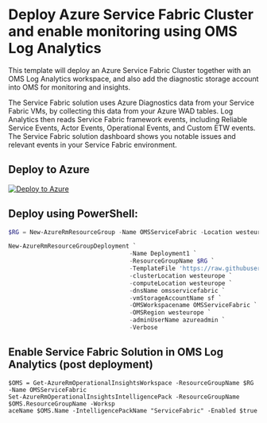 # Deploy Azure Service Fabric Cluster and enable monitoring using OMS Log Analytics
This template will deploy an Azure Service Fabric Cluster together with an OMS Log Analytics workspace, and also add the diagnostic storage account into OMS for monitoring and insights. 

The Service Fabric solution uses Azure Diagnostics data from your Service Fabric VMs, by collecting this data from your Azure WAD tables. 
Log Analytics then reads Service Fabric framework events, including Reliable Service Events, Actor Events, Operational Events, and Custom ETW events. 
The Service Fabric solution dashboard shows you notable issues and relevant events in your Service Fabric environment.

## Deploy to Azure
[![Deploy to Azure](http://azuredeploy.net/deploybutton.png)](https://portal.azure.com/#create/Microsoft.Template/uri/https%3A%2F%2Fraw.githubusercontent.com%2Fkrnese%2Fazuredeploy%2Fmaster%2FOMS%2FMSOMS%2FServiceFabric%2F%2Fazuredeploy.json) 

## Deploy using PowerShell:
````powershell
$RG = New-AzureRmResourceGroup -Name OMSServiceFabric -Location westeurope

New-AzureRmResourceGroupDeployment `
                                  -Name Deployment1 `
                                  -ResourceGroupName $RG `
                                  -TemplateFile 'https://raw.githubusercontent.com/krnese/AzureDeploy/master/OMS/MSOMS/ServiceFabric/azuredeploy.json' `
                                  -clusterLocation westeurope `
                                  -computeLocation westeurope `
                                  -dnsName omsservicefabric `
                                  -vmStorageAccountName sf `
                                  -OMSWorkspacename OMSServiceFabric `
                                  -OMSRegion westeurope `
                                  -adminUserName azureadmin `
                                  -Verbose
````                                   
## Enable Service Fabric Solution in OMS Log Analytics (post deployment)
````
$OMS = Get-AzureRmOperationalInsightsWorkspace -ResourceGroupName $RG -Name OMSServiceFabric
Set-AzureRmOperationalInsightsIntelligencePack -ResourceGroupName $OMS.ResourceGroupName -Worksp
aceName $OMS.Name -IntelligencePackName "ServiceFabric" -Enabled $true
````
